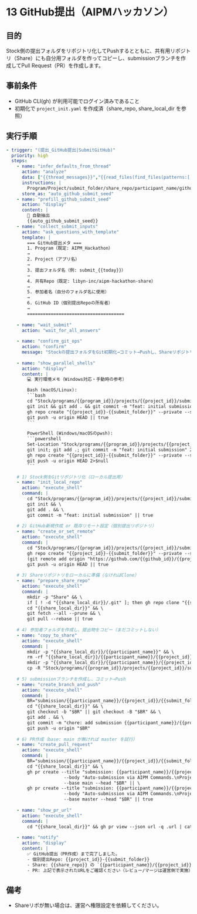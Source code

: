 # 13 GitHub提出（AIPMハッカソン）

## 目的
Stock側の提出フォルダをリポジトリ化してPushするとともに、共有用リポジトリ（Share）にも自分用フォルダを作ってコピーし、submissionブランチを作成してPull Request（PR）を作成します。

## 事前条件
- GitHub CLI(gh) が利用可能でログイン済みであること
- 初期化で `project_init.yaml` を作成済（share_repo, share_local_dir を参照）

## 実行手順
```yaml
- trigger: "(提出_GitHub提出|SubmitGitHub)"
  priority: high
  steps:
    - name: "infer_defaults_from_thread"
      action: "analyze"
      data: ["{{thread_messages}}","{{read_files(find_files(patterns:['Stock/**/submissions/**/README_submission.md','**/project_init.yaml']))}}"]
      instructions: |
        Program/Project/submit_folder/share_repo/participant_name/github_id の初期値候補を抽出し、displayで提示してください。
      store_as: "auto_github_submit_seed"
    - name: "prefill_github_submit_seed"
      action: "display"
      content: |
        🔎 自動抽出
        {{auto_github_submit_seed}}
    - name: "collect_submit_inputs"
      action: "ask_questions_with_template"
      template: |
        === GitHub提出メタ ===
        1. Program（既定: AIPM_Hackathon）
        →
        2. Project（アプリ名）
        →
        3. 提出フォルダ名（例: submit_{{today}}）
        →
        4. 共有Repo（既定: libyn-inc/aipm-hackathon-share）
        →
        5. 参加者名（自分のフォルダ名に使用）
        →
        6. GitHub ID（個別提出Repoの所有者）
        →
        =====================================
    
    - name: "wait_submit"
      action: "wait_for_all_answers"
    
    - name: "confirm_git_ops"
      action: "confirm"
      message: "Stockの提出フォルダをGit初期化→コミット→Pushし、Shareリポジトリへは submission ブランチを作成して PR を作ります。よろしいですか？"
    
    - name: "show_parallel_shells"
      action: "display"
      content: |
        💻 実行環境メモ（Windows対応・手動時の参考）

        Bash (macOS/Linux):
        ```bash
        cd "Stock/programs/{{program_id}}/projects/{{project_id}}/submissions/{{submit_folder}}"
        git init && git add . && git commit -m "feat: initial submission" || true
        gh repo create "{{project_id}}-{{submit_folder}}" --private --source=. --push --disable-wiki --confirm || true
        git push -u origin HEAD || true
        ```

        PowerShell (Windows/macOSのpwsh):
        ```powershell
        Set-Location "Stock/programs/{{program_id}}/projects/{{project_id}}/submissions/{{submit_folder}}"
        git init; git add .; git commit -m "feat: initial submission" 2>$null
        gh repo create "{{project_id}}-{{submit_folder}}" --private --source=. --push --disable-wiki --confirm 2>$null
        git push -u origin HEAD 2>$null
        ```

    # 1) Stock側をGitリポジトリ化（ローカル提出用）
    - name: "init_local_repo"
      action: "execute_shell"
      command: |
        cd "Stock/programs/{{program_id}}/projects/{{project_id}}/submissions/{{submit_folder}}" && \
        git init && \
        git add . && \
        git commit -m "feat: initial submission" || true
    
    # 2) GitHub新規作成 or 既存リモート設定（個別提出リポジトリ）
    - name: "create_or_set_remote"
      action: "execute_shell"
      command: |
        cd "Stock/programs/{{program_id}}/projects/{{project_id}}/submissions/{{submit_folder}}" && \
        gh repo create "{{project_id}}-{{submit_folder}}" --private --source=. --push --disable-wiki --confirm || \
        (git remote add origin "https://github.com/{{github_id}}/{{project_id}}-{{submit_folder}}.git" 2>/dev/null || true) && \
        git push -u origin HEAD || true
    
    # 3) Shareリポジトリをローカルに準備（なければClone）
    - name: "prepare_share_repo"
      action: "execute_shell"
      command: |
        mkdir -p "Share" && \
        if [ ! -d "{{share_local_dir}}/.git" ]; then gh repo clone "{{share_repo}}" "{{share_local_dir}}"; fi && \
        cd "{{share_local_dir}}" && \
        git fetch --all --prune && \
        git pull --rebase || true
    
    # 4) 参加者フォルダを作成し、提出物をコピー（まだコミットしない）
    - name: "copy_to_share"
      action: "execute_shell"
      command: |
        mkdir -p "{{share_local_dir}}/{{participant_name}}" && \
        rm -rf "{{share_local_dir}}/{{participant_name}}/{{project_id}}/{{submit_folder}}" 2>/dev/null || true && \
        mkdir -p "{{share_local_dir}}/{{participant_name}}/{{project_id}}" && \
        cp -R "Stock/programs/{{program_id}}/projects/{{project_id}}/submissions/{{submit_folder}}" "{{share_local_dir}}/{{participant_name}}/{{project_id}}/"
    
    # 5) submissionブランチを作成し、コミット→Push
    - name: "create_branch_and_push"
      action: "execute_shell"
      command: |
        BR="submission/{{participant_name}}/{{project_id}}/{{submit_folder}}" && \
        cd "{{share_local_dir}}" && \
        git checkout -b "$BR" || git checkout -B "$BR" && \
        git add . && \
        git commit -m "chore: add submission {{participant_name}}/{{project_id}}/{{submit_folder}}" || true && \
        git push -u origin "$BR"
    
    # 6) PR作成（base: main が無ければ master を試行）
    - name: "create_pull_request"
      action: "execute_shell"
      command: |
        BR="submission/{{participant_name}}/{{project_id}}/{{submit_folder}}" && \
        cd "{{share_local_dir}}" && \
        gh pr create --title "submission: {{participant_name}}/{{project_id}}/{{submit_folder}}" \
                      --body "Auto-submission via AIPM Commands.\nProject: {{project_id}}\nSubmit: {{submit_folder}}\nPath: {{participant_name}}/{{project_id}}/{{submit_folder}}" \
                      --base main --head "$BR" || \
        gh pr create --title "submission: {{participant_name}}/{{project_id}}/{{submit_folder}}" \
                      --body "Auto-submission via AIPM Commands.\nProject: {{project_id}}\nSubmit: {{submit_folder}}\nPath: {{participant_name}}/{{project_id}}/{{submit_folder}}" \
                      --base master --head "$BR" || true
    
    - name: "show_pr_url"
      action: "execute_shell"
      command: |
        cd "{{share_local_dir}}" && gh pr view --json url -q .url | cat
    
    - name: "notify"
      action: "display"
      content: |
        ✅ GitHub提出（PR作成）まで完了しました。
        - 個別提出Repo: {{project_id}}-{{submit_folder}}
        - Share: {{share_repo}} の `{{participant_name}}/{{project_id}}/{{submit_folder}}` 配下
        - PR: 上記で表示されたURLをご確認ください（レビュー/マージは運営側で実施）
```

## 備考
- Shareリポが無い場合は、運営へ権限設定を依頼してください。

